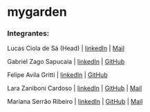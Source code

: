 # mygarden
### Integrantes:

Lucas Ciola de Sá (Head) | [linkedIn](https://www.linkedin.com/in/lucas-ciola-de-s%C3%A1-ba0426179/) | [Mail](lucas.cisa19@gmail.com)

Gabriel Zago Sapucaia | [linkedIn](https://www.linkedin.com/in/gabriel-zago-sapucaia-99b654181/) | [GitHub](https://github.com/GabrielZagoSapucaia)

Felipe Avila Gritti | [linkedIn](http://www.linkedin.com/in/felipeavilag) | [GitHub](https://github.com/FeAvila)

Lara Zaniboni Cardoso | [linkedIn](https://www.linkedin.com/in/lara-zaniboni-cardoso-83a656181/) | [GitHub](https://github.com/larazaniboni) | [Mail](lara.zaniboni@hotmail.com)

Mariana Serrão Ribeiro | [linkedIn](https://www.linkedin.com/in/mariana-serr%C3%A3o-ribeiro-495656181/) | [GitHub](https://github.com/marimpj) | [Mail](marimpj@hotmail.com)
